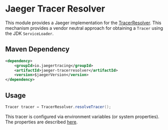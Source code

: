 # Jaeger Tracer Resolver

This module provides a Jaeger implementation for the [TracerResolver](https://github.com/opentracing-contrib/java-tracerresolver).
This mechanism provides a vendor neutral approach for obtaining a `Tracer` using the JDK `ServiceLoader`.

## Maven Dependency
```xml
<dependency>
    <groupId>io.jaegertracing</groupId>
    <artifactId>jaeger-tracerresolver</artifactId>
    <version>$jaegerVersion</version>
</dependency>
```

## Usage

```java
Tracer tracer = TracerResolver.resolveTracer();
```

This tracer is configured via environment variables (or system properties). The properties are
described [here](../jaeger-core/README.md).
